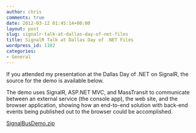 ```yaml
---
author: chris
comments: true
date: 2012-03-12 01:45:14+00:00
layout: post
slug: signalr-talk-at-dallas-day-of-net-files
title: SignalR Talk at Dallas Day of .NET Files
wordpress_id: 1102
categories:
- General
---
```


If you attended my presentation at the Dallas Day of .NET on SignalR, the source for the demo is available below.




The demo uses SignalR, ASP.NET MVC, and MassTransit to communicate between an external service (the console app), the web site, and the browser application, showing how an end-to-end solution with back-end events being published out to the browser could be accomplished.




[SignalBusDemo.zip](/images/uploads/2012/03/SignalBusDemo.zip)
